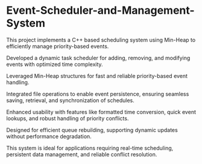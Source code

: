 # Event-Scheduler-and-Management-System
This project implements a C++ based scheduling system using Min-Heap to efficiently manage priority-based events.

Developed a dynamic task scheduler for adding, removing, and modifying events with optimized time complexity.

Leveraged Min-Heap structures for fast and reliable priority-based event handling.

Integrated file operations to enable event persistence, ensuring seamless saving, retrieval, and synchronization of schedules.

Enhanced usability with features like formatted time conversion, quick event lookups, and robust handling of priority conflicts.

Designed for efficient queue rebuilding, supporting dynamic updates without performance degradation.

This system is ideal for applications requiring real-time scheduling, persistent data management, and reliable conflict resolution.
